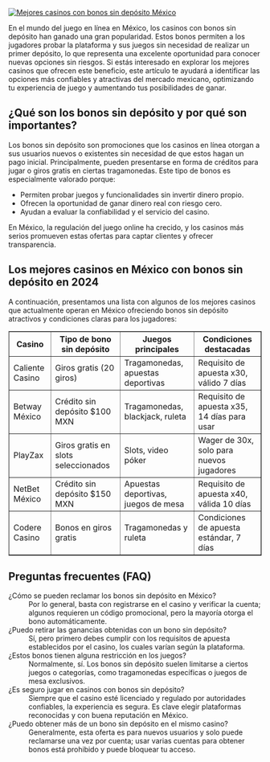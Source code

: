 [![Mejores casinos con bonos sin depósito México](https://123-caf.pages.dev/gitsignup.png)](https://vrmoo.ru/Bt82HjjY)

<p>En el mundo del juego en línea en México, los casinos con bonos sin depósito han ganado una gran popularidad. Estos bonos permiten a los jugadores probar la plataforma y sus juegos sin necesidad de realizar un primer depósito, lo que representa una excelente oportunidad para conocer nuevas opciones sin riesgos. Si estás interesado en explorar los mejores casinos que ofrecen este beneficio, este artículo te ayudará a identificar las opciones más confiables y atractivas del mercado mexicano, optimizando tu experiencia de juego y aumentando tus posibilidades de ganar.</p>  <h2>¿Qué son los bonos sin depósito y por qué son importantes?</h2> <p>Los bonos sin depósito son promociones que los casinos en línea otorgan a sus usuarios nuevos o existentes sin necesidad de que estos hagan un pago inicial. Principalmente, pueden presentarse en forma de créditos para jugar o giros gratis en ciertas tragamonedas. Este tipo de bonos es especialmente valorado porque:</p> <ul> <li>Permiten probar juegos y funcionalidades sin invertir dinero propio.</li> <li>Ofrecen la oportunidad de ganar dinero real con riesgo cero.</li> <li>Ayudan a evaluar la confiabilidad y el servicio del casino.</li> </ul> <p>En México, la regulación del juego online ha crecido, y los casinos más serios promueven estas ofertas para captar clientes y ofrecer transparencia.</p>  <h2>Los mejores casinos en México con bonos sin depósito en 2024</h2> <p>A continuación, presentamos una lista con algunos de los mejores casinos que actualmente operan en México ofreciendo bonos sin depósito atractivos y condiciones claras para los jugadores:</p>  <table border="1" cellpadding="8" cellspacing="0" style="border-collapse:collapse; width:100%;"> <thead> <tr> <th>Casino</th> <th>Tipo de bono sin depósito</th> <th>Juegos principales</th> <th>Condiciones destacadas</th> </tr> </thead> <tbody> <tr> <td>Caliente Casino</td> <td>Giros gratis (20 giros)</td> <td>Tragamonedas, apuestas deportivas</td> <td>Requisito de apuesta x30, válido 7 días</td> </tr> <tr> <td>Betway México</td> <td>Crédito sin depósito $100 MXN</td> <td>Tragamonedas, blackjack, ruleta</td> <td>Requisito de apuesta x35, 14 días para usar</td> </tr> <tr> <td>PlayZax</td> <td>Giros gratis en slots seleccionados</td> <td>Slots, video póker</td> <td>Wager de 30x, solo para nuevos jugadores</td> </tr> <tr> <td>NetBet México</td> <td>Crédito sin depósito $150 MXN</td> <td>Apuestas deportivas, juegos de mesa</td> <td>Requisito de apuesta x40, válida 10 días</td> </tr> <tr> <td>Codere Casino</td> <td>Bonos en giros gratis</td> <td>Tragamonedas y ruleta</td> <td>Condiciones de apuesta estándar, 7 días</td> </tr> </tbody> </table>  <h2>Preguntas frecuentes (FAQ)</h2> <dl> <dt>¿Cómo se pueden reclamar los bonos sin depósito en México?</dt> <dd>Por lo general, basta con registrarse en el casino y verificar la cuenta; algunos requieren un código promocional, pero la mayoría otorga el bono automáticamente.</dd>  <dt>¿Puedo retirar las ganancias obtenidas con un bono sin depósito?</dt> <dd>Sí, pero primero debes cumplir con los requisitos de apuesta establecidos por el casino, los cuales varían según la plataforma.</dd>  <dt>¿Estos bonos tienen alguna restricción en los juegos?</dt> <dd>Normalmente, sí. Los bonos sin depósito suelen limitarse a ciertos juegos o categorías, como tragamonedas específicas o juegos de mesa exclusivos.</dd>  <dt>¿Es seguro jugar en casinos con bonos sin depósito?</dt> <dd>Siempre que el casino esté licenciado y regulado por autoridades confiables, la experiencia es segura. Es clave elegir plataformas reconocidas y con buena reputación en México.</dd>  <dt>¿Puedo obtener más de un bono sin depósito en el mismo casino?</dt> <dd>Generalmente, esta oferta es para nuevos usuarios y solo puede reclamarse una vez por cuenta; usar varias cuentas para obtener bonos está prohibido y puede bloquear tu acceso.</dd> </dl>